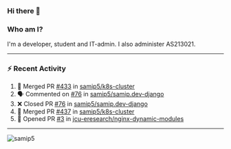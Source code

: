### Hi there 👋

### Who am I?
I'm a developer, student and IT-admin. I also administer AS213021.

---
### :zap: Recent Activity
<!--START_SECTION:activity-->
1. 🎉 Merged PR [#433](https://github.com/samip5/k8s-cluster/pull/433) in [samip5/k8s-cluster](https://github.com/samip5/k8s-cluster)
2. 🗣 Commented on [#76](https://github.com/samip5/samip.dev-django/issues/76) in [samip5/samip.dev-django](https://github.com/samip5/samip.dev-django)
3. ❌ Closed PR [#76](https://github.com/samip5/samip.dev-django/pull/76) in [samip5/samip.dev-django](https://github.com/samip5/samip.dev-django)
4. 🎉 Merged PR [#437](https://github.com/samip5/k8s-cluster/pull/437) in [samip5/k8s-cluster](https://github.com/samip5/k8s-cluster)
5. 💪 Opened PR [#3](https://github.com/jcu-eresearch/nginx-dynamic-modules/pull/3) in [jcu-eresearch/nginx-dynamic-modules](https://github.com/jcu-eresearch/nginx-dynamic-modules)
<!--END_SECTION:activity-->
---

<img align="center" src="https://github-readme-stats.vercel.app/api?username=samip5&show_icons=true" alt="samip5" />
